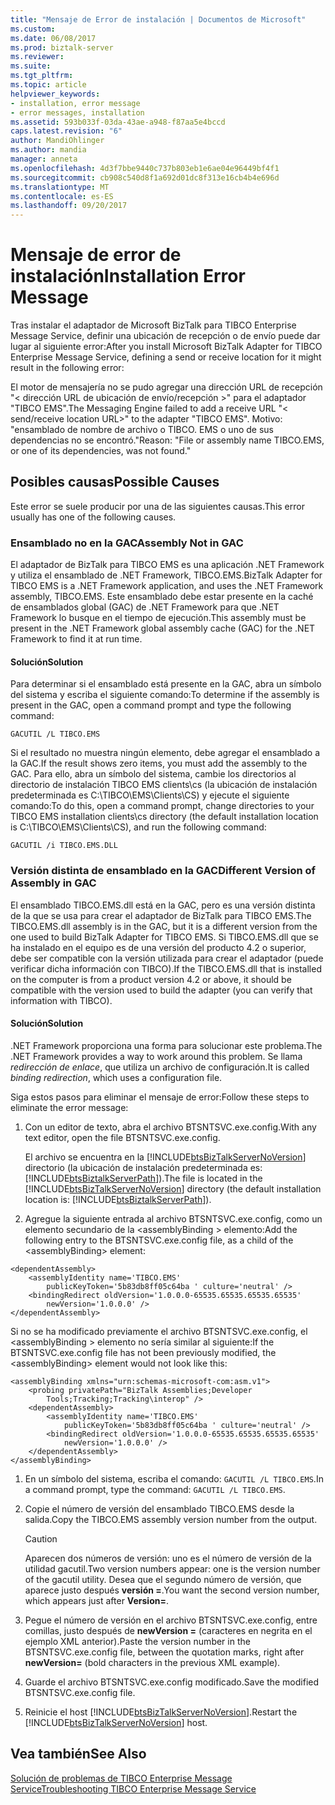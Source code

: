 ```yaml
---
title: "Mensaje de Error de instalación | Documentos de Microsoft"
ms.custom: 
ms.date: 06/08/2017
ms.prod: biztalk-server
ms.reviewer: 
ms.suite: 
ms.tgt_pltfrm: 
ms.topic: article
helpviewer_keywords:
- installation, error message
- error messages, installation
ms.assetid: 593b033f-03da-43ae-a948-f87aa5e4bccd
caps.latest.revision: "6"
author: MandiOhlinger
ms.author: mandia
manager: anneta
ms.openlocfilehash: 4d3f7bbe9440c737b803eb1e6ae04e96449bf4f1
ms.sourcegitcommit: cb908c540d8f1a692d01dc8f313e16cb4b4e696d
ms.translationtype: MT
ms.contentlocale: es-ES
ms.lasthandoff: 09/20/2017
---
```

# <a name="installation-error-message"></a><span data-ttu-id="b35f5-102">Mensaje de error de instalación</span><span class="sxs-lookup"><span data-stu-id="b35f5-102">Installation Error Message</span></span>
<span data-ttu-id="b35f5-103">Tras instalar el adaptador de Microsoft BizTalk para TIBCO Enterprise Message Service, definir una ubicación de recepción o de envío puede dar lugar al siguiente error:</span><span class="sxs-lookup"><span data-stu-id="b35f5-103">After you install Microsoft BizTalk Adapter for TIBCO Enterprise Message Service, defining a send or receive location for it might result in the following error:</span></span>  
  
 <span data-ttu-id="b35f5-104">El motor de mensajería no se pudo agregar una dirección URL de recepción "\< dirección URL de ubicación de envío/recepción >" para el adaptador "TIBCO EMS".</span><span class="sxs-lookup"><span data-stu-id="b35f5-104">The Messaging Engine failed to add a receive URL "\< send/receive location URL>" to the adapter "TIBCO EMS".</span></span> <span data-ttu-id="b35f5-105">Motivo: "ensamblado de nombre de archivo o TIBCO. EMS o uno de sus dependencias no se encontró."</span><span class="sxs-lookup"><span data-stu-id="b35f5-105">Reason: "File or assembly name TIBCO.EMS, or one of its dependencies, was not found."</span></span>  
  
## <a name="possible-causes"></a><span data-ttu-id="b35f5-106">Posibles causas</span><span class="sxs-lookup"><span data-stu-id="b35f5-106">Possible Causes</span></span>  
 <span data-ttu-id="b35f5-107">Este error se suele producir por una de las siguientes causas.</span><span class="sxs-lookup"><span data-stu-id="b35f5-107">This error usually has one of the following causes.</span></span>  
  
### <a name="assembly-not-in-gac"></a><span data-ttu-id="b35f5-108">Ensamblado no en la GAC</span><span class="sxs-lookup"><span data-stu-id="b35f5-108">Assembly Not in GAC</span></span>  
 <span data-ttu-id="b35f5-109">El adaptador de BizTalk para TIBCO EMS es una aplicación .NET Framework y utiliza el ensamblado de .NET Framework, TIBCO.EMS.</span><span class="sxs-lookup"><span data-stu-id="b35f5-109">BizTalk Adapter for TIBCO EMS is a .NET Framework application, and uses the .NET Framework assembly, TIBCO.EMS.</span></span> <span data-ttu-id="b35f5-110">Este ensamblado debe estar presente en la caché de ensamblados global (GAC) de .NET Framework para que .NET Framework lo busque en el tiempo de ejecución.</span><span class="sxs-lookup"><span data-stu-id="b35f5-110">This assembly must be present in the .NET Framework global assembly cache (GAC) for the .NET Framework to find it at run time.</span></span>  
  
#### <a name="solution"></a><span data-ttu-id="b35f5-111">Solución</span><span class="sxs-lookup"><span data-stu-id="b35f5-111">Solution</span></span>  
 <span data-ttu-id="b35f5-112">Para determinar si el ensamblado está presente en la GAC, abra un símbolo del sistema y escriba el siguiente comando:</span><span class="sxs-lookup"><span data-stu-id="b35f5-112">To determine if the assembly is present in the GAC, open a command prompt and type the following command:</span></span>  
  
 `GACUTIL /L TIBCO.EMS`  
  
 <span data-ttu-id="b35f5-113">Si el resultado no muestra ningún elemento, debe agregar el ensamblado a la GAC.</span><span class="sxs-lookup"><span data-stu-id="b35f5-113">If the result shows zero items, you must add the assembly to the GAC.</span></span> <span data-ttu-id="b35f5-114">Para ello, abra un símbolo del sistema, cambie los directorios al directorio de instalación TIBCO EMS clients\cs (la ubicación de instalación predeterminada es C:\TIBCO\EMS\Clients\CS) y ejecute el siguiente comando:</span><span class="sxs-lookup"><span data-stu-id="b35f5-114">To do this, open a command prompt, change directories to your TIBCO EMS installation clients\cs directory (the default installation location is C:\TIBCO\EMS\Clients\CS), and run the following command:</span></span>  
  
 `GACUTIL /i TIBCO.EMS.DLL`  
  
### <a name="different-version-of-assembly-in-gac"></a><span data-ttu-id="b35f5-115">Versión distinta de ensamblado en la GAC</span><span class="sxs-lookup"><span data-stu-id="b35f5-115">Different Version of Assembly in GAC</span></span>  
 <span data-ttu-id="b35f5-116">El ensamblado TIBCO.EMS.dll está en la GAC, pero es una versión distinta de la que se usa para crear el adaptador de BizTalk para TIBCO EMS.</span><span class="sxs-lookup"><span data-stu-id="b35f5-116">The TIBCO.EMS.dll assembly is in the GAC, but it is a different version from the one used to build BizTalk Adapter for TIBCO EMS.</span></span> <span data-ttu-id="b35f5-117">Si TIBCO.EMS.dll que se ha instalado en el equipo es de una versión del producto 4.2 o superior, debe ser compatible con la versión utilizada para crear el adaptador (puede verificar dicha información con TIBCO).</span><span class="sxs-lookup"><span data-stu-id="b35f5-117">If the TIBCO.EMS.dll that is installed on the computer is from a product version 4.2 or above, it should be compatible with the version used to build the adapter (you can verify that information with TIBCO).</span></span>  
  
#### <a name="solution"></a><span data-ttu-id="b35f5-118">Solución</span><span class="sxs-lookup"><span data-stu-id="b35f5-118">Solution</span></span>  
 <span data-ttu-id="b35f5-119">.NET Framework proporciona una forma para solucionar este problema.</span><span class="sxs-lookup"><span data-stu-id="b35f5-119">The .NET Framework provides a way to work around this problem.</span></span> <span data-ttu-id="b35f5-120">Se llama *redirección de enlace*, que utiliza un archivo de configuración.</span><span class="sxs-lookup"><span data-stu-id="b35f5-120">It is called *binding redirection*, which uses a configuration file.</span></span>  
  
 <span data-ttu-id="b35f5-121">Siga estos pasos para eliminar el mensaje de error:</span><span class="sxs-lookup"><span data-stu-id="b35f5-121">Follow these steps to eliminate the error message:</span></span>  
  
1.  <span data-ttu-id="b35f5-122">Con un editor de texto, abra el archivo BTSNTSVC.exe.config.</span><span class="sxs-lookup"><span data-stu-id="b35f5-122">With any text editor, open the file BTSNTSVC.exe.config.</span></span>  
  
     <span data-ttu-id="b35f5-123">El archivo se encuentra en la [!INCLUDE[btsBizTalkServerNoVersion](../includes/btsbiztalkservernoversion-md.md)] directorio (la ubicación de instalación predeterminada es: [!INCLUDE[btsBiztalkServerPath](../includes/btsbiztalkserverpath-md.md)]).</span><span class="sxs-lookup"><span data-stu-id="b35f5-123">The file is located in the [!INCLUDE[btsBizTalkServerNoVersion](../includes/btsbiztalkservernoversion-md.md)] directory (the default installation location is: [!INCLUDE[btsBiztalkServerPath](../includes/btsbiztalkserverpath-md.md)]).</span></span>  
  
2.  <span data-ttu-id="b35f5-124">Agregue la siguiente entrada al archivo BTSNTSVC.exe.config, como un elemento secundario de la \<assemblyBinding > elemento:</span><span class="sxs-lookup"><span data-stu-id="b35f5-124">Add the following entry to the BTSNTSVC.exe.config file, as a child of the \<assemblyBinding> element:</span></span>  
  
```  
<dependentAssembly>  
    <assemblyIdentity name='TIBCO.EMS'  
        publicKeyToken='5b83db8ff05c64ba ' culture='neutral' />  
    <bindingRedirect oldVersion='1.0.0.0-65535.65535.65535.65535'  
        newVersion='1.0.0.0' />  
</dependentAssembly>  
```  
  
 <span data-ttu-id="b35f5-125">Si no se ha modificado previamente el archivo BTSNTSVC.exe.config, el \<assemblyBinding > elemento no sería similar al siguiente:</span><span class="sxs-lookup"><span data-stu-id="b35f5-125">If the BTSNTSVC.exe.config file has not been previously modified, the \<assemblyBinding> element would not look like this:</span></span>  
  
```  
<assemblyBinding xmlns="urn:schemas-microsoft-com:asm.v1">  
    <probing privatePath="BizTalk Assemblies;Developer  
        Tools;Tracking;Tracking\interop" />  
    <dependentAssembly>  
        <assemblyIdentity name='TIBCO.EMS'  
            publicKeyToken='5b83db8ff05c64ba ' culture='neutral' />  
        <bindingRedirect oldVersion='1.0.0.0-65535.65535.65535.65535'  
            newVersion='1.0.0.0' />  
    </dependentAssembly>  
</assemblyBinding>  
```  
  
1.  <span data-ttu-id="b35f5-126">En un símbolo del sistema, escriba el comando: `GACUTIL /L TIBCO.EMS`.</span><span class="sxs-lookup"><span data-stu-id="b35f5-126">In a command prompt, type the command: `GACUTIL /L TIBCO.EMS`.</span></span>  
  
2.  <span data-ttu-id="b35f5-127">Copie el número de versión del ensamblado TIBCO.EMS desde la salida.</span><span class="sxs-lookup"><span data-stu-id="b35f5-127">Copy the TIBCO.EMS assembly version number from the output.</span></span>  
  
    > [!CAUTION]
    >  <span data-ttu-id="b35f5-128">Aparecen dos números de versión: uno es el número de versión de la utilidad gacutil.</span><span class="sxs-lookup"><span data-stu-id="b35f5-128">Two version numbers appear: one is the version number of the gacutil utility.</span></span> <span data-ttu-id="b35f5-129">Desea que el segundo número de versión, que aparece justo después **versión =**.</span><span class="sxs-lookup"><span data-stu-id="b35f5-129">You want the second version number, which appears just after **Version=**.</span></span>  
  
3.  <span data-ttu-id="b35f5-130">Pegue el número de versión en el archivo BTSNTSVC.exe.config, entre comillas, justo después de **newVersion =** (caracteres en negrita en el ejemplo XML anterior).</span><span class="sxs-lookup"><span data-stu-id="b35f5-130">Paste the version number in the BTSNTSVC.exe.config file, between the quotation marks, right after **newVersion=** (bold characters in the previous XML example).</span></span>  
  
4.  <span data-ttu-id="b35f5-131">Guarde el archivo BTSNTSVC.exe.config modificado.</span><span class="sxs-lookup"><span data-stu-id="b35f5-131">Save the modified BTSNTSVC.exe.config file.</span></span>  
  
5.  <span data-ttu-id="b35f5-132">Reinicie el host [!INCLUDE[btsBizTalkServerNoVersion](../includes/btsbiztalkservernoversion-md.md)].</span><span class="sxs-lookup"><span data-stu-id="b35f5-132">Restart the [!INCLUDE[btsBizTalkServerNoVersion](../includes/btsbiztalkservernoversion-md.md)] host.</span></span>  
  
## <a name="see-also"></a><span data-ttu-id="b35f5-133">Vea también</span><span class="sxs-lookup"><span data-stu-id="b35f5-133">See Also</span></span>  
 [<span data-ttu-id="b35f5-134">Solución de problemas de TIBCO Enterprise Message Service</span><span class="sxs-lookup"><span data-stu-id="b35f5-134">Troubleshooting TIBCO Enterprise Message Service</span></span>](../core/troubleshooting-tibco-enterprise-message-service.md)